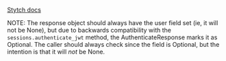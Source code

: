 [Stytch docs](https://stytch.com/docs/api/session-auth)

NOTE: The response object should always have the user field set (ie, it will not be None), but due to backwards
compatibility with the `sessions.authenticate_jwt` method, the AuthenticateResponse marks it as Optional. The caller
should always check since the field is Optional, but the intention is that it will _not_ be None.
